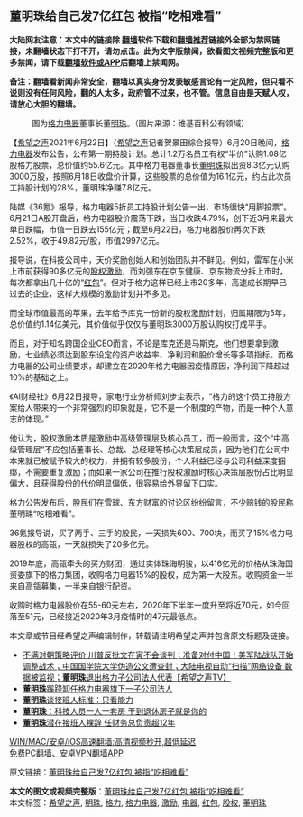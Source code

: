  <h2>董明珠给自己发7亿红包 被指“吃相难看”</h2> <p class="notice"><b>大陆网友注意：本文中的链接除 <a href="https://github.com/bannedbook/fanqiang" >翻墙</a>软件下载和<a href="https://github.com/killgcd/justmysocks/blob/master/README.md">翻墙推荐</a>链接外全部为禁网链接，未翻墙状态下打不开，请勿点击。此为文字版禁闻，欲看图文视频完整版和更多禁闻，请下载<a href="https://github.com/bannedbook/fanqiang">翻墙软件或APP</a>后翻墙上禁闻网。</p><p>备注：翻墙看新闻非常安全，翻墙以真实身份发表敏感言论有一定风险，但只看不说则没有任何风险，翻的人太多，政府管不过来，也不管。信息自由是天赋人权，请放心大胆的翻墙。</b></p>  <div class="entry"> <figure> <p><figcaption>图为<a href="https://www.bannedbook.org/bnews/tag/%e6%a0%bc%e5%8a%9b%e7%94%b5%e5%99%a8/" class="st_tag internal_tag" rel="tag" title="标签 格力电器 下的日志">格力电器</a>董事长董<a href="https://www.bannedbook.org/bnews/tag/%E6%98%8E%E7%8F%A0/" class="st_tag internal_tag" rel="tag" title="标签 明珠 下的日志">明珠</a>。（图片来源：维基百科公有领域）</figcaption></figure> <p>【<span class='wp_keywordlink_affiliate'><a href="https://www.soundofhope.org" title="希望之声" target="_blank">希望之声</a></span>2021年6月22日】（<a href="https://www.bannedbook.org/bnews/tag/%e5%b8%8c%e6%9c%9b%e4%b9%8b%e5%a3%b0/" class="st_tag internal_tag" rel="tag" title="标签 希望之声 下的日志">希望之声</a>记者贺景田综合报导）6月20日晚间，<a href="https://www.bannedbook.org/bnews/tag/%E6%A0%BC%E5%8A%9B/" class="st_tag internal_tag" rel="tag" title="标签 格力 下的日志">格力</a><a href="https://www.bannedbook.org/bnews/tag/%E7%94%B5%E5%99%A8/" class="st_tag internal_tag" rel="tag" title="标签 电器 下的日志">电器</a>发布公告，公布第一期持股计划。总计1.2万名员工有权“半价”认购1.08亿股格力股票，总价值约55.6亿元。其中格力电器董事长<a href="https://www.bannedbook.org/bnews/tag/%e8%91%a3%e6%98%8e%e7%8f%a0/" class="st_tag internal_tag" rel="tag" title="标签 董明珠 下的日志">董明珠</a>拟出资8.3亿元认购3000万股，按照6月18日收盘价计算，这些股票的总价值为16.1亿元，约占此次员工持股计划的28%，董明珠净赚7.8亿元。</p> <p>陆媒《36氪》报导，格力电器5折员工持股计划公告一出，市场很快“用脚投票”。6月21日A股开盘后，格力电器股价震荡下跌，当日收跌4.79%，创下近3月来最大单日跌幅，市值一日跌去155亿元；截至6月22日，格力电器股价再次下跌2.52%，收于49.82元/股，市值2997亿元。</p> <p>报导说，在科技公司中，天价奖励创始人和创始团队并不鲜见。例如，雷军在小米上市前获得90多亿元的<a href="https://www.bannedbook.org/bnews/tag/%E8%82%A1%E6%9D%83/" class="st_tag internal_tag" rel="tag" title="标签 股权 下的日志">股权</a><a href="https://www.bannedbook.org/bnews/tag/%E6%BF%80%E5%8A%B1/" class="st_tag internal_tag" rel="tag" title="标签 激励 下的日志">激励</a>，而刘强东在京东健康、京东物流分拆上市时，每次都拿出几十亿的“<a href="https://www.bannedbook.org/bnews/tag/%E7%BA%A2%E5%8C%85/" class="st_tag internal_tag" rel="tag" title="标签 红包 下的日志">红包</a>”。但对于格力这样已经上市20多年，高速成长期早已过去的企业，这样大规模的激励计划并不多见。</p>  <p>而全球市值最高的苹果，去年给予库克一份新的股权激励计划，归属期限为5年，总价值约1.14亿美元，其价值似乎仅仅与董明珠3000万股认购权打成平手。</p> <p>而且，对于知名跨国企业CEO而言，不论是库克还是马斯克，他们想要拿到激励，七业绩必须达到股东设定的资产收益率、净利润和股价增长等多项指标。而格力电器的公司业绩要求，却建立在2020年格力电器因疫情原因，净利润下降超过10%的基础之上。</p> <p>《AI财经社》6月22日报导，家电行业分析师刘步尘表示，“格力的这个员工持股方案给人带来的一个非常强烈的印象就是，它不是一个制度的产物，而是一种个人意志的体现。”</p>  <p>他认为，股权激励本质是激励中高级管理层及核心员工，而一般而言，这个“中高级管理层”不应包括董事长、总裁、总经理等核心决策层成员，因为他们在公司中本来就已被赋予较大的权力，并拥有较多股份，个人利益已经与公司利益深度捆绑，不需要重复激励；而如果一家公司在推行股权激励时核心决策层股份占比明显偏大，且获得股份的代价明显偏低，很容易给外界留下口实。</p> <p>格力公告发布后，股民们在雪球、东方财富的讨论区纷纷留言，不少赔钱的股民称董明珠“吃相难看”。</p> <p>36氪报导说，买了两手、三手的股民，一天损失600、700块，而买了15%格力电器股权的高瓴，一天就损失了20多亿元。</p>  <p>2019年底，高瓴牵头的买方财团，通过实体珠海明骏，以416亿元的价格从珠海国资委旗下的格力集团，收购格力电器15%的股权，成为第一大股东。收购资金一半来自高瓴募集，一半来自银行配资。</p> <p>收购时格力电器股价在55-60元左右，2020年下半年一度升至将近70元，如今回落至51元，已经接近2020年3月疫情时的47元最低点。</p> <p>本文章或节目经希望之声编辑制作，转载请注明希望之声并包含原文标题及链接。 </p>  <ul class='op-related-articles' title='相关阅读'> <li><a href='https://www.bannedbook.org/bnews/comments/20210426/1533912.html' target='_blank'>不满对朝策略评价 川普反批文在寅不会谈判；准备对付中国！美军陆战队开始调整战术；中国国学院大学伪造公文遭查封；大陆电视自动“扫描”网络设备 数据被监视；<b>董明珠</b>退出格力子公司法人代表【希望之声TV】</a></li> <li><a href='https://www.bannedbook.org/bnews/finance/20210425/1533401.html' target='_blank'><b>董明珠</b>蹊跷卸任格力电器旗下一子公司法人</a></li> <li><a href='https://www.bannedbook.org/bnews/baitai/20210406/1520897.html' target='_blank'><b>董明珠</b>谈接班人标准：只看能力</a></li> <li><a href='https://www.bannedbook.org/bnews/baitai/20210301/1496132.html' target='_blank'><b>董明珠</b>：科技人员一人一套房 干到退休房子就是你的</a></li> <li><a href='https://www.bannedbook.org/bnews/baitai/20200818/1382142.html' target='_blank'><b>董明珠</b>潜在接班人裸辞 任财务总负责超12年</a></li> </ul> <p class="texttj"> <a href="https://github.com/bannedbook/fanqiang/wiki/V2ray%E6%9C%BA%E5%9C%BA" target="_blank">WIN/MAC/安卓/iOS高速翻墙:高清视频秒开,超低延迟</a><br/> <a href="https://github.com/bannedbook/fanqiang/wiki/%E7%A6%81%E9%97%BB%E7%BD%91%E5%AE%89%E5%8D%93%E7%BF%BB%E5%A2%99%E6%96%B0%E9%97%BBAPP" target="_blank">免费PC翻墙、安卓VPN翻墙APP</a></p><p>原文链接：<a class="src_link"  href="https://www.soundofhope.org/post/518432" target="_blank">董明珠给自己发7亿红包 被指“吃相难看”</a></p><a name='sharetosocial'></a>       <div><b>本文的图文或视频完整版</b>：<a href='https://www.bannedbook.org/bnews/comments/20210623/1572330.html'>董明珠给自己发7亿红包 被指“吃相难看”</a></div>  </div><!--END ENTRY--> <div class="postfooter"> <div>本文标签：<a href="https://www.bannedbook.org/bnews/tag/%e5%b8%8c%e6%9c%9b%e4%b9%8b%e5%a3%b0/" rel="tag">希望之声</a>, <a href="https://www.bannedbook.org/bnews/tag/%E6%98%8E%E7%8F%A0/" rel="tag">明珠</a>, <a href="https://www.bannedbook.org/bnews/tag/%E6%A0%BC%E5%8A%9B/" rel="tag">格力</a>, <a href="https://www.bannedbook.org/bnews/tag/%e6%a0%bc%e5%8a%9b%e7%94%b5%e5%99%a8/" rel="tag">格力电器</a>, <a href="https://www.bannedbook.org/bnews/tag/%E6%BF%80%E5%8A%B1/" rel="tag">激励</a>, <a href="https://www.bannedbook.org/bnews/tag/%E7%94%B5%E5%99%A8/" rel="tag">电器</a>, <a href="https://www.bannedbook.org/bnews/tag/%E7%BA%A2%E5%8C%85/" rel="tag">红包</a>, <a href="https://www.bannedbook.org/bnews/tag/%E8%82%A1%E6%9D%83/" rel="tag">股权</a>, <a href="https://www.bannedbook.org/bnews/tag/%e8%91%a3%e6%98%8e%e7%8f%a0/" rel="tag">董明珠</a></div>  </div><!--END POSTFOOTER--> 
